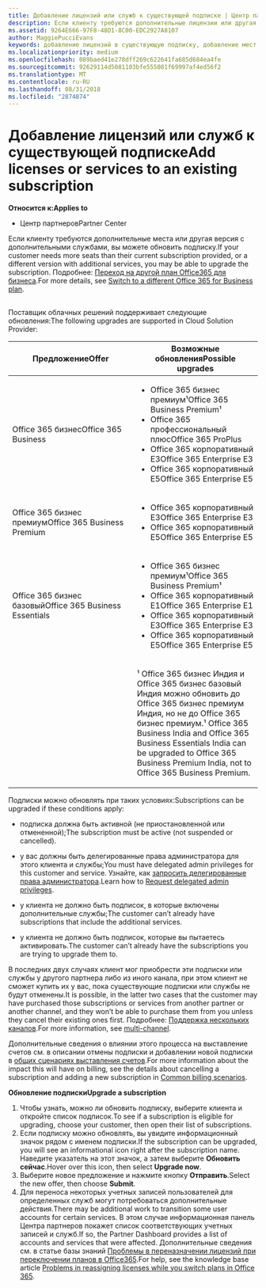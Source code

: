 ```yaml
---
title: Добавление лицензий или служб к существующей подписке | Центр партнеров
description: Если клиенту требуются дополнительные лицензии или другая версия с дополнительными службами, вы можете обновить подписку.
ms.assetid: 9264E666-97F8-48D1-8C00-EDC2927A8107
author: MaggiePucciEvans
keywords: добавление лицензий в существующую подписку, добавление мест для существующей подписки, изменение подписки, изменить подписку, приобретение дополнительных лицензий для клиента
ms.localizationpriority: medium
ms.openlocfilehash: 089baed41e278dff269c622641fa685d684ea4fe
ms.sourcegitcommit: 92629114d5081103bfe555081f69997af4ed56f2
ms.translationtype: MT
ms.contentlocale: ru-RU
ms.lasthandoff: 08/31/2018
ms.locfileid: "2874874"
---
```

# <a name="add-licenses-or-services-to-an-existing-subscription"></a><span data-ttu-id="1d6ea-104">Добавление лицензий или служб к существующей подписке</span><span class="sxs-lookup"><span data-stu-id="1d6ea-104">Add licenses or services to an existing subscription</span></span>

**<span data-ttu-id="1d6ea-105">Относится к:</span><span class="sxs-lookup"><span data-stu-id="1d6ea-105">Applies to</span></span>**

-  <span data-ttu-id="1d6ea-106">Центр партнеров</span><span class="sxs-lookup"><span data-stu-id="1d6ea-106">Partner Center</span></span>

<span data-ttu-id="1d6ea-107">Если клиенту требуются дополнительные места или другая версия с дополнительными службами, вы можете обновить подписку.</span><span class="sxs-lookup"><span data-stu-id="1d6ea-107">If your customer needs more seats than their current subscription provided, or a different version with additional services, you may be able to upgrade the subscription.</span></span> <span data-ttu-id="1d6ea-108">Подробнее: [Переход на другой план Office365 для бизнеса](http://go.microsoft.com/fwlink/p/?LinkId=723577).</span><span class="sxs-lookup"><span data-stu-id="1d6ea-108">For more details, see [Switch to a different Office 365 for Business plan](http://go.microsoft.com/fwlink/p/?LinkId=723577).</span></span>

## <a href="" id="upgradesubscription"></a>


<span data-ttu-id="1d6ea-109">Поставщик облачных решений поддерживает следующие обновления:</span><span class="sxs-lookup"><span data-stu-id="1d6ea-109">The following upgrades are supported in Cloud Solution Provider:</span></span>

<table>
<colgroup>
<col width="50%" />
<col width="50%" />
</colgroup>
<thead>
<tr class="header">
<th><span data-ttu-id="1d6ea-110">Предложение</span><span class="sxs-lookup"><span data-stu-id="1d6ea-110">Offer</span></span></th>
<th><span data-ttu-id="1d6ea-111">Возможные обновления</span><span class="sxs-lookup"><span data-stu-id="1d6ea-111">Possible upgrades</span></span></th>
</tr>
</thead>
<tbody>
<tr class="odd">
<td><span data-ttu-id="1d6ea-112">Office 365 бизнес</span><span class="sxs-lookup"><span data-stu-id="1d6ea-112">Office 365 Business</span></span></td>
<td><ul>
<li><span data-ttu-id="1d6ea-113">Office 365 бизнес премиум¹</span><span class="sxs-lookup"><span data-stu-id="1d6ea-113">Office 365 Business Premium¹</span></span></li>
<li><span data-ttu-id="1d6ea-114">Office 365 профессиональный плюс</span><span class="sxs-lookup"><span data-stu-id="1d6ea-114">Office 365 ProPlus</span></span></li>
<li><span data-ttu-id="1d6ea-115">Office 365 корпоративный E3</span><span class="sxs-lookup"><span data-stu-id="1d6ea-115">Office 365 Enterprise E3</span></span></li>
<li><span data-ttu-id="1d6ea-116">Office 365 корпоративный E5</span><span class="sxs-lookup"><span data-stu-id="1d6ea-116">Office 365 Enterprise E5</span></span></li>
</ul></td>
</tr>
<tr class="even">
<td><span data-ttu-id="1d6ea-117">Office 365 бизнес премиум</span><span class="sxs-lookup"><span data-stu-id="1d6ea-117">Office 365 Business Premium</span></span></td>
<td><ul>
<li><span data-ttu-id="1d6ea-118">Office 365 корпоративный E3</span><span class="sxs-lookup"><span data-stu-id="1d6ea-118">Office 365 Enterprise E3</span></span></li>
<li><span data-ttu-id="1d6ea-119">Office 365 корпоративный E5</span><span class="sxs-lookup"><span data-stu-id="1d6ea-119">Office 365 Enterprise E5</span></span></li>
</ul></td>
</tr>
<tr class="odd">
<td><span data-ttu-id="1d6ea-120">Office 365 бизнес базовый</span><span class="sxs-lookup"><span data-stu-id="1d6ea-120">Office 365 Business Essentials</span></span></td>
<td><ul>
<li><span data-ttu-id="1d6ea-121">Office 365 бизнес премиум¹</span><span class="sxs-lookup"><span data-stu-id="1d6ea-121">Office 365 Business Premium¹</span></span></li>
<li><span data-ttu-id="1d6ea-122">Office 365 корпоративный E1</span><span class="sxs-lookup"><span data-stu-id="1d6ea-122">Office 365 Enterprise E1</span></span></li>
<li><span data-ttu-id="1d6ea-123">Office 365 корпоративный E3</span><span class="sxs-lookup"><span data-stu-id="1d6ea-123">Office 365 Enterprise E3</span></span></li>
<li><span data-ttu-id="1d6ea-124">Office 365 корпоративный E5</span><span class="sxs-lookup"><span data-stu-id="1d6ea-124">Office 365 Enterprise E5</span></span></li>
</ul></td>
</tr>
<tr class="even">
<td></td>
<td><p><span data-ttu-id="1d6ea-125">¹ Office 365 бизнес Индия и Office 365 бизнес базовый Индия можно обновить до Office 365 бизнес премиум Индия, но не до Office 365 бизнес премиум.</span><span class="sxs-lookup"><span data-stu-id="1d6ea-125">¹ Office 365 Business India and Office 365 Business Essentials India can be upgraded to Office 365 Business Premium India, not to Office 365 Business Premium.</span></span></p></td>
</tr>
</tbody>
</table>

 

<span data-ttu-id="1d6ea-126">Подписки можно обновлять при таких условиях:</span><span class="sxs-lookup"><span data-stu-id="1d6ea-126">Subscriptions can be upgraded if these conditions apply:</span></span>

-   <span data-ttu-id="1d6ea-127">подписка должна быть активной (не приостановленной или отмененной);</span><span class="sxs-lookup"><span data-stu-id="1d6ea-127">The subscription must be active (not suspended or cancelled).</span></span>

-   <span data-ttu-id="1d6ea-128">у вас должны быть делегированные права администратора для этого клиента и службы;</span><span class="sxs-lookup"><span data-stu-id="1d6ea-128">You must have delegated admin privileges for this customer and service.</span></span> <span data-ttu-id="1d6ea-129">Узнайте, как [запросить делегированные права администратора](request-a-relationship-with-a-customer.md).</span><span class="sxs-lookup"><span data-stu-id="1d6ea-129">Learn how to [Request delegated admin privileges](request-a-relationship-with-a-customer.md).</span></span>

-   <span data-ttu-id="1d6ea-130">у клиента не должно быть подписок, в которые включены дополнительные службы;</span><span class="sxs-lookup"><span data-stu-id="1d6ea-130">The customer can’t already have subscriptions that include the additional services.</span></span>

-   <span data-ttu-id="1d6ea-131">у клиента не должно быть подписок, которые вы пытаетесь активировать.</span><span class="sxs-lookup"><span data-stu-id="1d6ea-131">The customer can’t already have the subscriptions you are trying to upgrade them to.</span></span>

<span data-ttu-id="1d6ea-132">В последних двух случаях клиент мог приобрести эти подписки или службы у другого партнера либо из иного канала, при этом клиент не сможет купить их у вас, пока существующие подписки или службы не будут отменены.</span><span class="sxs-lookup"><span data-stu-id="1d6ea-132">It is possible, in the latter two cases that the customer may have purchased those subscriptions or services from another partner or another channel, and they won’t be able to purchase them from you unless they cancel their existing ones first.</span></span> <span data-ttu-id="1d6ea-133">Подробнее: [Поддержка нескольких каналов](multichannel.md).</span><span class="sxs-lookup"><span data-stu-id="1d6ea-133">For more information, see [multi-channel](multichannel.md).</span></span>

<span data-ttu-id="1d6ea-134">Дополнительные сведения о влиянии этого процесса на выставление счетов см. в описании отмены подписки и добавлении новой подписки в [общих сценариях выставления счетов](common-billing-scenarios.md).</span><span class="sxs-lookup"><span data-stu-id="1d6ea-134">For more information about the impact this will have on billing, see the details about cancelling a subscription and adding a new subscription in [Common billing scenarios](common-billing-scenarios.md).</span></span>

**<span data-ttu-id="1d6ea-135">Обновление подписки</span><span class="sxs-lookup"><span data-stu-id="1d6ea-135">Upgrade a subscription</span></span>**

1.  <span data-ttu-id="1d6ea-136">Чтобы узнать, можно ли обновить подписку, выберите клиента и откройте список подписок.</span><span class="sxs-lookup"><span data-stu-id="1d6ea-136">To see if a subscription is eligible for upgrading, choose your customer, then open their list of subscriptions.</span></span>
2.  <span data-ttu-id="1d6ea-137">Если подписку можно обновлять, вы увидите информационный значок рядом с именем подписки.</span><span class="sxs-lookup"><span data-stu-id="1d6ea-137">If the subscription can be upgraded, you will see an informational icon right after the subscription name.</span></span> <span data-ttu-id="1d6ea-138">Наведите указатель на этот значок, а затем выберите **Обновить сейчас**.</span><span class="sxs-lookup"><span data-stu-id="1d6ea-138">Hover over this icon, then select **Upgrade now**.</span></span>
3.  <span data-ttu-id="1d6ea-139">Выберите новое предложение и нажмите кнопку **Отправить**.</span><span class="sxs-lookup"><span data-stu-id="1d6ea-139">Select the new offer, then choose **Submit**.</span></span>
4.  <span data-ttu-id="1d6ea-140">Для переноса некоторых учетных записей пользователей для определенных служб могут потребоваться дополнительные действия.</span><span class="sxs-lookup"><span data-stu-id="1d6ea-140">There may be additional work to transition some user accounts for certain services.</span></span> <span data-ttu-id="1d6ea-141">В этом случае информационная панель Центра партнеров покажет список соответствующих учетных записей и служб.</span><span class="sxs-lookup"><span data-stu-id="1d6ea-141">If so, the Partner Dashboard provides a list of accounts and services that were affected.</span></span> <span data-ttu-id="1d6ea-142">Дополнительные сведения см. в статье базы знаний [Проблемы в переназначении лицензий при переключении планов в Office365](http://go.microsoft.com/fwlink/p/?LinkId=723576).</span><span class="sxs-lookup"><span data-stu-id="1d6ea-142">For help, see the knowledge base article [Problems in reassigning licenses while you switch plans in Office 365](http://go.microsoft.com/fwlink/p/?LinkId=723576).</span></span>

 

 



